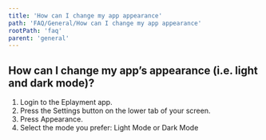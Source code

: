 ```yaml
---
title: 'How can I change my app appearance'
path: 'FAQ/General/How can I change my app appearance'
rootPath: 'faq'
parent: 'general'
---
```


## How can I change my app’s appearance (i.e. light and dark mode)?

1.  Login to the Eplayment app.
2.  Press the Settings button on the lower tab of your screen.
3.  Press Appearance.
4.  Select the mode you prefer: Light Mode or Dark Mode
